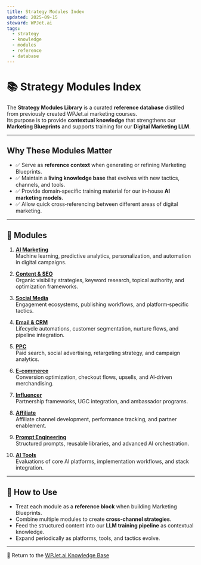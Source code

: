 ```yaml
---
title: Strategy Modules Index
updated: 2025-09-15
steward: WPJet.ai
tags:
  - strategy
  - knowledge
  - modules
  - reference
  - database
---
```


# 📚 Strategy Modules Index

The **Strategy Modules Library** is a curated **reference database** distilled from previously created WPJet.ai marketing courses.  
Its purpose is to provide **contextual knowledge** that strengthens our **Marketing Blueprints** and supports training for our **Digital Marketing LLM**.

---

## Why These Modules Matter
- ✅ Serve as **reference context** when generating or refining Marketing Blueprints.  
- ✅ Maintain a **living knowledge base** that evolves with new tactics, channels, and tools.  
- ✅ Provide domain‑specific training material for our in‑house **AI marketing models**.  
- ✅ Allow quick cross‑referencing between different areas of digital marketing.  

---

## 🚀 Modules

1. [**AI Marketing**](./01_AI_Marketing/)  
   Machine learning, predictive analytics, personalization, and automation in digital campaigns.

2. [**Content & SEO**](./02_Content_SEO/)  
   Organic visibility strategies, keyword research, topical authority, and optimization frameworks.

3. [**Social Media**](./03_Social_Media/)  
   Engagement ecosystems, publishing workflows, and platform‑specific tactics.

4. [**Email & CRM**](./04_Email_CRM/)  
   Lifecycle automations, customer segmentation, nurture flows, and pipeline integration.

5. [**PPC**](./05_PPC/)  
   Paid search, social advertising, retargeting strategy, and campaign analytics.

6. [**E‑commerce**](./06_Ecommerce/)  
   Conversion optimization, checkout flows, upsells, and AI‑driven merchandising.

7. [**Influencer**](./07_Influencer/)  
   Partnership frameworks, UGC integration, and ambassador programs.

8. [**Affiliate**](./08_Affiliate/)  
   Affiliate channel development, performance tracking, and partner enablement.

9. [**Prompt Engineering**](./09_Prompt_Engineering/)  
   Structured prompts, reusable libraries, and advanced AI orchestration.

10. [**AI Tools**](./10_AI_Tools/)  
    Evaluations of core AI platforms, implementation workflows, and stack integration.

---

## 🧭 How to Use
- Treat each module as a **reference block** when building Marketing Blueprints.  
- Combine multiple modules to create **cross‑channel strategies**.  
- Feed the structured content into our **LLM training pipeline** as contextual knowledge.  
- Expand periodically as platforms, tools, and tactics evolve.  

---

🔗 Return to the [WPJet.ai Knowledge Base](../)
